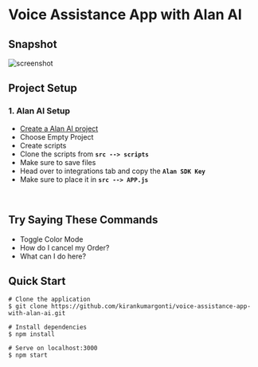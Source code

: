 # Voice Assistance App with Alan AI

## Snapshot
![[screenshot](./src/screenshot.jpg)](https://kirankumargonti.github.io/voice-assistance-app-with-alan-ai/)


## Project Setup

### 1. Alan AI Setup

- [Create a Alan AI project ](https://studio.alan.app/projects)
- Choose Empty Project
- Create scripts
- Clone the scripts from **`src --> scripts`**
- Make sure to save files 
- Head over to integrations tab and copy the **`Alan SDK Key`** 
- Make sure to place it in **`src --> APP.js`**

<br />

## Try Saying These Commands
- Toggle Color Mode
- How do I cancel my Order?
- What can I do here?
## Quick Start

    # Clone the application
    $ git clone https://github.com/kirankumargonti/voice-assistance-app-with-alan-ai.git

    # Install dependencies
    $ npm install

    # Serve on localhost:3000
    $ npm start
